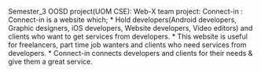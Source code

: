 Semester_3 OOSD project(UOM CSE):
    Web-X team project:
        Connect-in :
            Connect-in is a website which;
                * Hold developers(Android developers, Graphic designers, iOS developers, Website developers,        Video editors) and clients who want to get services from developers.
                * This website is useful for freelancers, part time job wanters and clients who need services       from developers.
                * Connect-in connects developers and clients for their needs & give them a great service.
